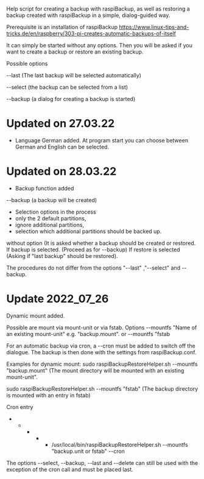 Help script for creating a backup with raspiBackup, as well as restoring a backup created with raspiBackup in a simple, dialog-guided way.

Prerequisite is an installation of raspiBackup
https://www.linux-tips-and-tricks.de/en/raspberry/303-pi-creates-automatic-backups-of-itself

It can simply be started without any options.
Then you will be asked if you want to create a backup or restore an existing backup. 

Possible options

 --last (The last backup will be selected automatically)
 
 --select (the backup can be selected from a list)
 
--backup (a dialog for creating a backup is started)


# Updated on 27.03.22
- Language German added.
  At program start you can choose between 
  German and English can be selected.


# Updated on 28.03.22
- Backup function added
  
--backup (a backup will be created)   
 - Selection options in the process 
 - only the 2 default partitions,
 - ignore additional partitions, 
 - selection which additional partitions 
    should be backed up.

without option 
(It is asked whether a backup should be created or restored. 
If backup is selected. (Proceed as for --backup)
If restore is selected (Asking if "last backup" should be restored).

The procedures do not differ from the options "--last" ,"--select" and --backup.


# Update 2022_07_26

 Dynamic mount added.

 Possible are mount via mount-unit or via fstab.
 Options
 --mountfs "Name of an existing mount-unit" e.g. "backup.mount".
 or
 --mountfs "fstab

 For an automatic backup via cron, a --cron must be added to switch off the dialogue.
 The backup is then done with the settings from raspiBackup.conf.

 Examples for dynamic mount:
 sudo raspiBackupRestoreHelper.sh --mountfs "backup.mount"
 (The mount directory will be mounted with an existing mount-unit".

 sudo raspiBackupRestoreHelper.sh --mountfs "fstab"
 (The backup directory is mounted with an entry in fstab)

Cron entry
* * * * * /usr/local/bin/raspiBackupRestoreHelper.sh --mountfs "backup.unit or fstab" --cron

The options --select, --backup, --last and --delete can still be used with the exception of the cron call and must be placed last.


